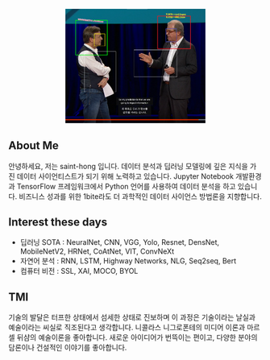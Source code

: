 <p align=center> <img src="./images/main.png" width=55% height=70%>

## About Me
안녕하세요, 저는 saint-hong 입니다. 데이터 분석과 딥러닝 모델링에 깊은 지식을 가진 데이터 사이언티스트가 되기 위해 노력하고 있습니다. Jupyter Notebook 개발환경과 TensorFlow 프레임워크에서 Python 언어를 사용하여 데이터 분석을 하고 있습니다. 비즈니스 성과를 위한 1bite라도 더 과학적인 데이터 사이언스 방법론을 지향합니다. 

## Interest these days
- 딥러닝 SOTA : NeuralNet, CNN, VGG, Yolo, Resnet, DensNet, MobileNetV2, HRNet, CoAtNet, VIT, ConvNeXt
- 자연어 분석 : RNN, LSTM, Highway Networks, NLG, Seq2seq, Bert
- 컴퓨터 비전 : SSL, XAI, MOCO, BYOL
  
## TMI
기술의 발달은 터프한 상태에서 섬세한 상태로 진보하며 이 과정은 기술이라는 날실과 예술이라는 씨실로 직조된다고 생각합니다. 니콜라스 니그로폰테의 미디어 이론과 마르셀 뒤샴의 예술이론을 좋아합니다. 새로운 아이디어가 번뜩이는 편이고, 다양한 분야의 담론이나 건설적인 이야기를 좋아합니다.
